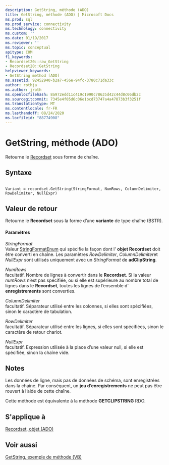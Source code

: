```yaml
---
description: GetString, méthode (ADO)
title: GetString, méthode (ADO) | Microsoft Docs
ms.prod: sql
ms.prod_service: connectivity
ms.technology: connectivity
ms.custom: ''
ms.date: 01/19/2017
ms.reviewer: ''
ms.topic: conceptual
apitype: COM
f1_keywords:
- Recordset20::raw_GetString
- Recordset20::GetString
helpviewer_keywords:
- GetString method [ADO]
ms.assetid: 92452940-b2a7-456e-94fc-3780c71da33c
author: rothja
ms.author: jroth
ms.openlocfilehash: 8a972edd11c419c1990c78635d42c44d8c06db2c
ms.sourcegitcommit: 7345e4f05d6c06e1bcd73747a4a47873b3f3251f
ms.translationtype: MT
ms.contentlocale: fr-FR
ms.lasthandoff: 08/24/2020
ms.locfileid: "88774908"
---
```

# <a name="getstring-method-ado"></a>GetString, méthode (ADO)
Retourne le [Recordset](./recordset-object-ado.md) sous forme de chaîne.  
  
## <a name="syntax"></a>Syntaxe  
  
```  
  
Variant = recordset.GetString(StringFormat, NumRows, ColumnDelimiter, RowDelimiter, NullExpr)  
```  
  
## <a name="return-value"></a>Valeur de retour  
 Retourne le **Recordset** sous la forme d’une **variante** de type chaîne (BSTR).  
  
#### <a name="parameters"></a>Paramètres  
 *StringFormat*  
 Valeur [StringFormatEnum](./stringformatenum.md) qui spécifie la façon dont l' **objet Recordset** doit être converti en chaîne. Les paramètres *RowDelimiter*, *ColumnDelimiter*et *NullExpr* sont utilisés uniquement avec un *StringFormat* de **adClipString**.  
  
 *NumRows*  
 facultatif. Nombre de lignes à convertir dans le **Recordset**. Si la valeur *numRows* n’est pas spécifiée, ou si elle est supérieure au nombre total de lignes dans le **Recordset**, toutes les lignes de l’ensemble d' **enregistrements** sont converties.  
  
 *ColumnDelimiter*  
 facultatif. Séparateur utilisé entre les colonnes, si elles sont spécifiées, sinon le caractère de tabulation.  
  
 *RowDelimiter*  
 facultatif. Séparateur utilisé entre les lignes, si elles sont spécifiées, sinon le caractère de retour chariot.  
  
 *NullExpr*  
 facultatif. Expression utilisée à la place d’une valeur null, si elle est spécifiée, sinon la chaîne vide.  
  
## <a name="remarks"></a>Notes  
 Les données de ligne, mais pas de données de schéma, sont enregistrées dans la chaîne. Par conséquent, un **jeu d’enregistrements** ne peut pas être rouvert à l’aide de cette chaîne.  
  
 Cette méthode est équivalente à la méthode **GETCLIPSTRING** RDO.  
  
## <a name="applies-to"></a>S'applique à  
 [Recordset, objet (ADO)](./recordset-object-ado.md)  
  
## <a name="see-also"></a>Voir aussi  
 [GetString, exemple de méthode (VB)](./getstring-method-example-vb.md)